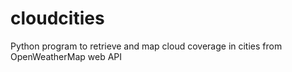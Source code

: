 # cloudcities
Python program to retrieve and map cloud coverage in cities from OpenWeatherMap web API
